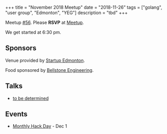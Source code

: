 +++
title = "November 2018 Meetup"
date = "2018-11-26"
tags = ["golang", "user group", "Edmonton", "YEG"]
description = "tbd"
+++

Meetup [#56](https://github.com/edmontongo/presentations/issues/94). Please **RSVP** at [Meetup](https://www.meetup.com/startupedmonton/events/bclwwpyxpbjc/).

We get started at 6:30 pm.

## Sponsors

Venue provided by [Startup Edmonton](https://www.startupedmonton.com/).

Food sponsored by [Bellstone Engineering](https://bellstone.ca/). 

## Talks

* [to be determined](https://github.com/edmontongo/presentations/issues/94)

## Events

* [Monthly Hack Day](https://www.meetup.com/startupedmonton/events/qvnfrlyxqbcb/) - Dec 1


